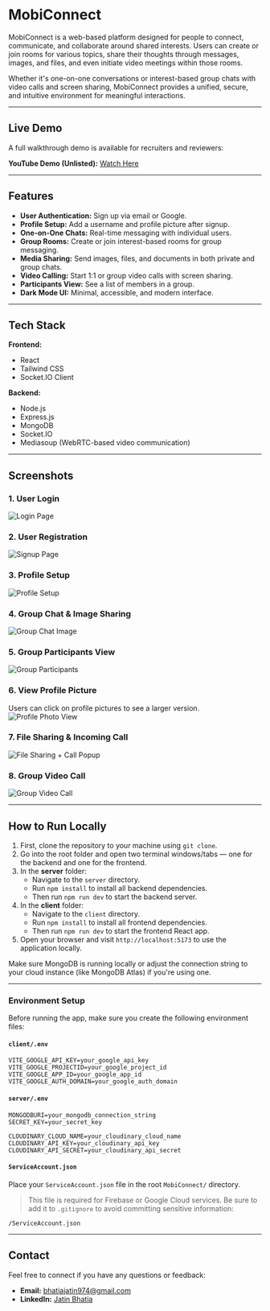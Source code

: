 # MobiConnect

MobiConnect is a web-based platform designed for people to connect, communicate, and collaborate around shared interests. Users can create or join rooms for various topics, share their thoughts through messages, images, and files, and even initiate video meetings within those rooms.

Whether it's one-on-one conversations or interest-based group chats with video calls and screen sharing, MobiConnect provides a unified, secure, and intuitive environment for meaningful interactions.

---

##  Live Demo

A full walkthrough demo is available for recruiters and reviewers:

**YouTube Demo (Unlisted):** [Watch Here](https://www.youtube.com/watch?v=F8JFgLfoCcM)

---

##  Features

- **User Authentication:** Sign up via email or Google.
- **Profile Setup:** Add a username and profile picture after signup.
- **One-on-One Chats:** Real-time messaging with individual users.
- **Group Rooms:** Create or join interest-based rooms for group messaging.
- **Media Sharing:** Send images, files, and documents in both private and group chats.
- **Video Calling:** Start 1:1 or group video calls with screen sharing.
- **Participants View:** See a list of members in a group.
- **Dark Mode UI:** Minimal, accessible, and modern interface.

---

##  Tech Stack

**Frontend:**
- React
- Tailwind CSS
- Socket.IO Client

**Backend:**
- Node.js
- Express.js
- MongoDB
- Socket.IO
- Mediasoup (WebRTC-based video communication)

---

##  Screenshots

### 1. User Login
![Login Page](./screenshots/login.png)

### 2. User Registration
![Signup Page](./screenshots/signup.png)

### 3. Profile Setup
![Profile Setup](./screenshots/profile-setup.png)

### 4. Group Chat & Image Sharing
![Group Chat Image](./screenshots/chat-image.png)

### 5. Group Participants View
![Group Participants](./screenshots/group-participants.png)

### 6. View Profile Picture
Users can click on profile pictures to see a larger version.
![Profile Photo View](./screenshots/profile-photo-view.png)

### 7. File Sharing & Incoming Call
![File Sharing + Call Popup](./screenshots/file-call.png)

### 8. Group Video Call
![Group Video Call](./screenshots/video-call.png)


---

##  How to Run Locally

1. First, clone the repository to your machine using `git clone`.
2. Go into the root folder and open two terminal windows/tabs — one for the backend and one for the frontend.
3. In the **server** folder:
   - Navigate to the `server` directory.
   - Run `npm install` to install all backend dependencies.
   - Then run `npm run dev` to start the backend server.
4. In the **client** folder:
   - Navigate to the `client` directory.
   - Run `npm install` to install all frontend dependencies.
   - Then run `npm run dev` to start the frontend React app.
5. Open your browser and visit `http://localhost:5173` to use the application locally.

Make sure MongoDB is running locally or adjust the connection string to your cloud instance (like MongoDB Atlas) if you're using one.

---

###  Environment Setup

Before running the app, make sure you create the following environment files:

#### `client/.env`

```env
VITE_GOOGLE_API_KEY=your_google_api_key  
VITE_GOOGLE_PROJECTID=your_google_project_id  
VITE_GOOGLE_APP_ID=your_google_app_id  
VITE_GOOGLE_AUTH_DOMAIN=your_google_auth_domain  
```

#### `server/.env`

```env
MONGODBURI=your_mongodb_connection_string  
SECRET_KEY=your_secret_key  

CLOUDINARY_CLOUD_NAME=your_cloudinary_cloud_name  
CLOUDINARY_API_KEY=your_cloudinary_api_key  
CLOUDINARY_API_SECRET=your_cloudinary_api_secret  
```

#### `ServiceAccount.json`

Place your `ServiceAccount.json` file in the root `MobiConnect/` directory.

>  This file is required for Firebase or Google Cloud services. Be sure to add it to `.gitignore` to avoid committing sensitive information:

```gitignore
/ServiceAccount.json
```

---


##  Contact

Feel free to connect if you have any questions or feedback:

- **Email:** bhatiajatin974@gmail.com
- **LinkedIn:** [Jatin Bhatia](https://www.linkedin.com/in/jatin-bhatia-4653042aa/)
